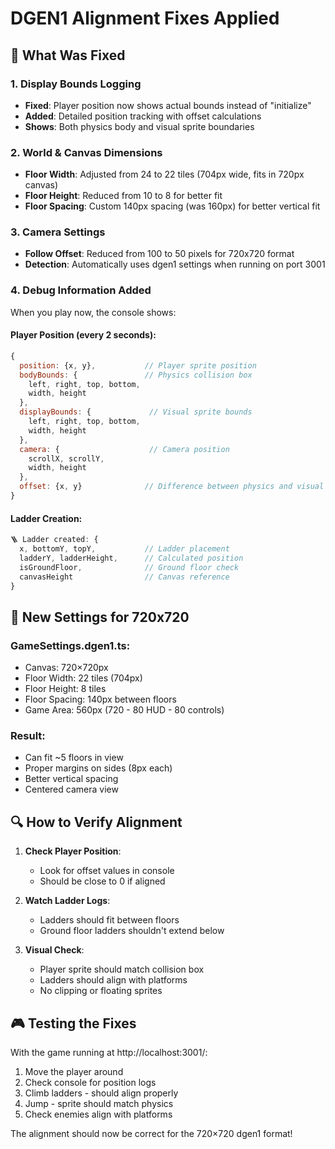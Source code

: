# DGEN1 Alignment Fixes Applied

## 🎯 What Was Fixed

### 1. Display Bounds Logging
- **Fixed**: Player position now shows actual bounds instead of "initialize"
- **Added**: Detailed position tracking with offset calculations
- **Shows**: Both physics body and visual sprite boundaries

### 2. World & Canvas Dimensions
- **Floor Width**: Adjusted from 24 to 22 tiles (704px wide, fits in 720px canvas)
- **Floor Height**: Reduced from 10 to 8 for better fit
- **Floor Spacing**: Custom 140px spacing (was 160px) for better vertical fit

### 3. Camera Settings
- **Follow Offset**: Reduced from 100 to 50 pixels for 720x720 format
- **Detection**: Automatically uses dgen1 settings when running on port 3001

### 4. Debug Information Added
When you play now, the console shows:

#### Player Position (every 2 seconds):
```javascript
{
  position: {x, y},           // Player sprite position
  bodyBounds: {               // Physics collision box
    left, right, top, bottom,
    width, height
  },
  displayBounds: {             // Visual sprite bounds
    left, right, top, bottom,
    width, height  
  },
  camera: {                    // Camera position
    scrollX, scrollY,
    width, height
  },
  offset: {x, y}              // Difference between physics and visual
}
```

#### Ladder Creation:
```javascript
🪜 Ladder created: {
  x, bottomY, topY,           // Ladder placement
  ladderY, ladderHeight,      // Calculated position
  isGroundFloor,              // Ground floor check
  canvasHeight                // Canvas reference
}
```

## 📐 New Settings for 720x720

### GameSettings.dgen1.ts:
- Canvas: 720×720px
- Floor Width: 22 tiles (704px)
- Floor Height: 8 tiles
- Floor Spacing: 140px between floors
- Game Area: 560px (720 - 80 HUD - 80 controls)

### Result:
- Can fit ~5 floors in view
- Proper margins on sides (8px each)
- Better vertical spacing
- Centered camera view

## 🔍 How to Verify Alignment

1. **Check Player Position**: 
   - Look for offset values in console
   - Should be close to 0 if aligned

2. **Watch Ladder Logs**:
   - Ladders should fit between floors
   - Ground floor ladders shouldn't extend below

3. **Visual Check**:
   - Player sprite should match collision box
   - Ladders should align with platforms
   - No clipping or floating sprites

## 🎮 Testing the Fixes

With the game running at http://localhost:3001/:

1. Move the player around
2. Check console for position logs
3. Climb ladders - should align properly
4. Jump - sprite should match physics
5. Check enemies align with platforms

The alignment should now be correct for the 720×720 dgen1 format!